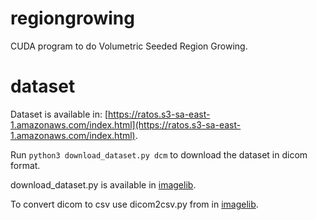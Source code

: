 # regiongrowing
CUDA program to do Volumetric Seeded Region Growing.

# dataset

Dataset is available in: [https://ratos.s3-sa-east-1.amazonaws.com/index.html](https://ratos.s3-sa-east-1.amazonaws.com/index.html).

Run ```python3 download_dataset.py dcm``` to download the dataset in dicom format.

download_dataset.py is available in [imagelib](https://github.com/UFF-Lung-Segmentation/imagelib).

To convert dicom to csv use dicom2csv.py from in [imagelib](https://github.com/UFF-Lung-Segmentation/imagelib).
